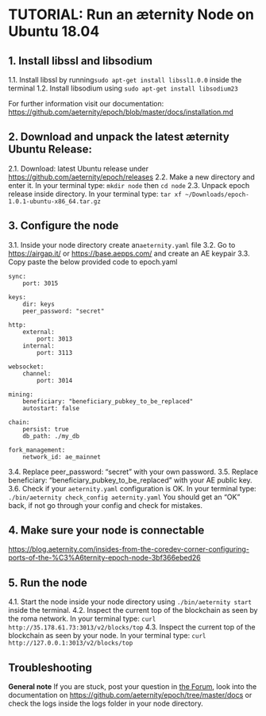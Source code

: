 # TUTORIAL: Run an æternity Node on Ubuntu 18.04

## 1. Install libssl and libsodium
1.1. Install libssl by running`sudo apt-get install libssl1.0.0` inside the terminal
1.2. Install libsodium using `sudo apt-get install libsodium23`

For further information visit our documentation: https://github.com/aeternity/epoch/blob/master/docs/installation.md

## 2. Download and unpack the latest æternity Ubuntu Release: 
2.1. Download: latest Ubuntu release under https://github.com/aeternity/epoch/releases
2.2. Make a new directory and enter it. In your terminal type: `mkdir node` then `cd node`
2.3. Unpack epoch release inside directory. In your terminal type:
`tar xf ~/Downloads/epoch-1.0.1-ubuntu-x86_64.tar.gz`
 
## 3. Configure the node
3.1. Inside your node directory create an`aeternity.yaml` file
3.2. Go to https://airgap.it/ or https://base.aepps.com/ and create an AE keypair
3.3. Copy paste the below provided code to epoch.yaml 

```
sync:
    port: 3015

keys:
    dir: keys
    peer_password: "secret"

http:
    external:
        port: 3013
    internal:
        port: 3113

websocket:
    channel:
        port: 3014

mining:
    beneficiary: "beneficiary_pubkey_to_be_replaced"
    autostart: false

chain:
    persist: true
    db_path: ./my_db

fork_management:
    network_id: ae_mainnet
```

3.4. Replace peer_password: “secret” with your own password.
3.5. Replace beneficiary: “beneficiary_pubkey_to_be_replaced” with your AE public key.
3.6. Check if your `aeternity.yaml` configuration is OK. In your terminal type: `./bin/aeternity check_config aeternity.yaml`
You should get an “OK” back, if not go through your config and check for mistakes.

## 4. Make sure your node is connectable

https://blog.aeternity.com/insides-from-the-coredev-corner-configuring-ports-of-the-%C3%A6ternity-epoch-node-3bf366ebed26

## 5. Run the node
4.1. Start the node inside your node directory using `./bin/aeternity start` inside the terminal.
4.2. Inspect the current top of the blockchain as seen by the roma network. In your terminal type:
`curl http://35.178.61.73:3013/v2/blocks/top`
4.3. Inspect the current top of the blockchain as seen by your node. In your terminal type:
`curl http://127.0.0.1:3013/v2/blocks/top`

## Troubleshooting
**General note**
If you are stuck, post your question in [the Forum](https://forum.aeternity.com/c/development), look into the documentation on https://github.com/aeternity/epoch/tree/master/docs or check the logs inside the logs folder in your node directory.

